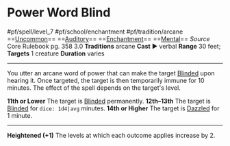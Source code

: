 # Power Word Blind
#pf/spell/level_7 #pf/school/enchantment #pf/tradition/arcane
==[Uncommon](../../../Traits/Uncommon.md)== ==[Auditory](../../../Traits/Auditory.md)== ==[Enchantment](../../../Traits/Enchantment.md)== ==[Mental](../../../Traits/Mental.md)==
*Source* Core Rulebook pg. 358 3.0
**Traditions** arcane
**Cast** ► verbal
**Range** 30 feet; **Targets** 1 creature
**Duration** varies

---
You utter an arcane word of power that can make the target [Blinded](../../../Conditions/Blinded.md) upon hearing it. Once targeted, the target is then temporarily immune for 10 minutes. The effect of the spell depends on the target's level.

**11th or Lower** The target is [Blinded](../../../Conditions/Blinded.md) permanently.
**12th–13th** The target is [Blinded](../../../Conditions/Blinded.md) for `dice: 1d4|avg` minutes.
**14th or Higher** The target is [Dazzled](../../../Conditions/Dazzled.md) for 1 minute.

<hr>

**Heightened (+1)** The levels at which each outcome applies increase by 2.